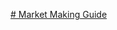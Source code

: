 [# Market Making Guide](https://docs.clober.io/developers/market-making-guide/run-market-making-example)